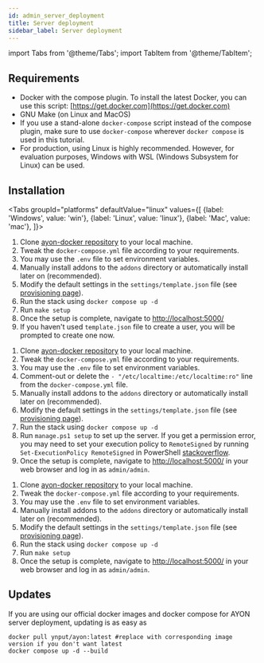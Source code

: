 ```yaml
---
id: admin_server_deployment
title: Server deployment
sidebar_label: Server deployment
---
```


import Tabs from '@theme/Tabs';
import TabItem from '@theme/TabItem';

## Requirements

-   Docker with the compose plugin. To install the latest Docker, you can use this script: [https://get.docker.com](https://get.docker.com)
-   GNU Make (on Linux and MacOS)
-   If you use a stand-alone `docker-compose` script instead of the compose plugin, make sure to use `docker-compose` wherever `docker compose` is used in this tutorial.
-   For production, using Linux is highly recommended. However, for evaluation purposes, Windows with WSL (Windows Subsystem for Linux) can be used.

## Installation

<Tabs
groupId="platforms"
defaultValue="linux"
values={[
{label: 'Windows', value: 'win'},
{label: 'Linux', value: 'linux'},
{label: 'Mac', value: 'mac'},
]}>

<TabItem value="linux">
<ReactMarkdown>

1. Clone [ayon-docker repository](https://github.com/ynput/ayon-docker) to your local machine.
2. Tweak the `docker-compose.yml` file according to your requirements.
3. You may use the `.env` file to set environment variables.
4. Manually install addons to the `addons` directory or automatically install later on (recommended).
5. Modify the default settings in the `settings/template.json` file (see [provisioning page](https://ayon.ynput.io/docs/admin_server_provisioning/#configuration-file)).
6. Run the stack using `docker compose up -d`
7. Run `make setup`
8. Once the setup is complete, navigate to [http://localhost:5000/](http://localhost:5000/)
9. If you haven't used `template.json` file to create a user, you will be prompted to create one now.

</ReactMarkdown>
</TabItem>

<TabItem value="win">
<ReactMarkdown>

1. Clone [ayon-docker repository](https://github.com/ynput/ayon-docker) to your local machine.
2. Tweak the `docker-compose.yml` file according to your requirements.
3. You may use the `.env` file to set environment variables.
4. Comment-out or delete the `- "/etc/localtime:/etc/localtime:ro"` line from the `docker-compose.yml` file.
5. Manually install addons to the `addons` directory or automatically install later on (recommended).
6. Modify the default settings in the `settings/template.json` file (see [provisioning page](https://ayon.ynput.io/docs/admin_server_provisioning/#configuration-file)).
7. Run the stack using `docker compose up -d`
8. Run `manage.ps1 setup` to set up the server. If you get a permission error, you may need to set your execution policy to `RemoteSigned` by running `Set-ExecutionPolicy RemoteSigned` in PowerShell [stackoverflow](https://stackoverflow.com/questions/10635/why-are-my-powershell-scripts-not-running).
9. Once the setup is complete, navigate to [http://localhost:5000/](http://localhost:5000/) in your web browser and log in as `admin/admin`.

</ReactMarkdown>
</TabItem>

<TabItem value="mac">
<ReactMarkdown>

1. Clone [ayon-docker repository](https://github.com/ynput/ayon-docker) to your local machine.
2. Tweak the `docker-compose.yml` file according to your requirements.
3. You may use the `.env` file to set environment variables.
4. Manually install addons to the `addons` directory or automatically install later on (recommended).
5. Modify the default settings in the `settings/template.json` file (see [provisioning page](https://ayon.ynput.io/docs/admin_server_provisioning/#configuration-file)).
6. Run the stack using `docker compose up -d`
7. Run `make setup`
8. Once the setup is complete, navigate to [http://localhost:5000/](http://localhost:5000/) in your web browser and log in as `admin/admin`.

</ReactMarkdown>
</TabItem>

</Tabs>

## Updates

If you are using our official docker images and docker compose for AYON server deployment, updating is as easy as

```shell
docker pull ynput/ayon:latest #replace with corresponding image version if you don't want latest
docker compose up -d --build
```
